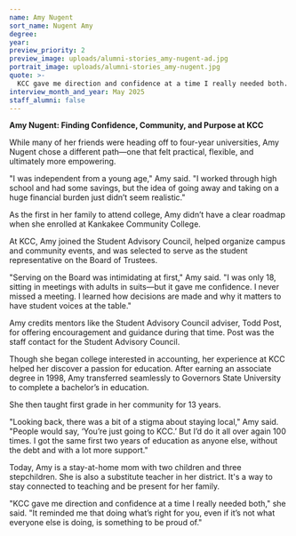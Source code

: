 ```yaml
---
name: Amy Nugent
sort_name: Nugent Amy
degree:
year:
preview_priority: 2
preview_image: uploads/alumni-stories_amy-nugent-ad.jpg
portrait_image: uploads/alumni-stories_amy-nugent.jpg
quote: >-
  KCC gave me direction and confidence at a time I really needed both.
interview_month_and_year: May 2025
staff_alumni: false
---
```

**Amy Nugent: Finding Confidence, Community, and Purpose at KCC**

While many of her friends were heading off to four-year universities, Amy Nugent chose a different path—one that felt practical, flexible, and ultimately more empowering.

"I was independent from a young age," Amy said. "I worked through high school and had some savings, but the idea of going away and taking on a huge financial burden just didn’t seem realistic."

As the first in her family to attend college, Amy didn’t have a clear roadmap when she enrolled at Kankakee Community College.

At KCC, Amy joined the Student Advisory Council, helped organize campus and community events, and was selected to serve as the student representative on the Board of Trustees.

"Serving on the Board was intimidating at first," Amy said. "I was only 18, sitting in meetings with adults in suits—but it gave me confidence. I never missed a meeting. I learned how decisions are made and why it matters to have student voices at the table."

Amy credits mentors like the Student Advisory Council adviser, Todd Post, for offering encouragement and guidance during that time. Post was the staff contact for the Student Advisory Council.

Though she began college interested in accounting, her experience at KCC helped her discover a passion for education. After earning an associate degree in 1998, Amy transferred seamlessly to Governors State University to complete a bachelor’s in education.

She then taught first grade in her community for 13 years.

"Looking back, there was a bit of a stigma about staying local," Amy said. "People would say, ‘You’re just going to KCC.’ But I’d do it all over again 100 times. I got the same first two years of education as anyone else, without the debt and with a lot more support."

Today, Amy is a stay-at-home mom with two children and three stepchildren. She is also a  substitute teacher in her district. It's a way to stay connected to teaching and be present for her family.

"KCC gave me direction and confidence at a time I really needed both," she said. "It reminded me that doing what’s right for you, even if it’s not what everyone else is doing, is something to be proud of."
